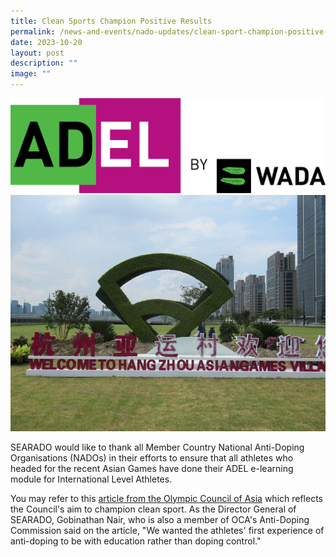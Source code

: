 ```yaml
---
title: Clean Sports Champion Positive Results
permalink: /news-and-events/nado-updates/clean-sport-champion-positive-results/
date: 2023-10-20
layout: post
description: ""
image: ""
---
```

![](/images/ADEL/a9257ee8196865c96317f555da18b10d8f60f48c.png)
![](/images/for-posts/asian%20games%20picture.jpg)

SEARADO would like to thank all Member Country National Anti-Doping Organisations (NADOs) in their efforts to ensure that all athletes who headed for the recent Asian Games have done their ADEL e-learning module for International Level Athletes. 

You may refer to this [article from the Olympic Council of Asia](https://ocasia.org/news/4354-ocas-bid-to-champion-clean-sport-produces-positive-results-in-hangzhou.html) which reflects the Council's aim to champion clean sport. As the Director General of SEARADO, Gobinathan Nair, who is also a member of OCA's Anti-Doping Commission said on the article, "We wanted the athletes' first experience of anti-doping to be with education rather than doping control."